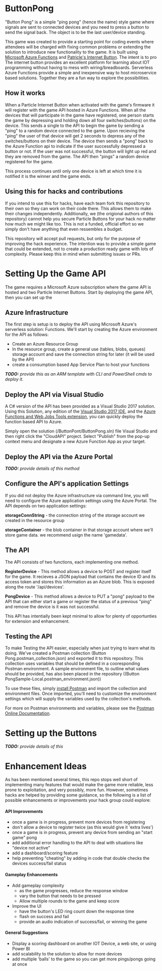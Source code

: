 # ButtonPong
"Button Pong" is a simple "ping pong" (hence the name) style game where signals are sent to connected devices and you need to press a button to send the signal back. The object is to be the last user/device standing. 

This game was created to provide a starting point for coding events where attendees will be charged with fixing common problems or extending the solution to introduce new functionality to the game. It is built using [Microsoft Azure Functions](https://azure.microsoft.com) and [Patricle's Internet Button](https://docs.particle.io/guide/tools-and-features/button/photon/). The intent is to pro The internet button provides an excellent platform for learning about IOT programming without having to mess with wiring/breadboards. Serverless Azure Functions provide a simple and inexpensive way to host microservice based solutions. Together they are a fun way to explore the possibilities.

## How it works

When a Particle Internet Button when activated with the game's firmware it will register with the game API hosted in Azure Functions. When all the devices that will participate in the game have registered, one person starts the game by depressing and holding down all four switches(buttons) on the device. This sends a single to the API to begin the game by sending a "ping" to a random device connected to the game. Upon recieving the "ping" the user of that device will get 2 seconds to depress any of the switches/buttons on their device. The device then sends a "pong" back to the Azure Function api to indicate if the user successfully depressed a button or not. If the user was not successful, the button will light up red and they are removed from the game. The API then "pings" a random device registered for the game. 

This process continues until only one device is left at which time it is notified it is the winner and the game ends. 

## Using this for hacks and contributions
If you intend to use this for hacks, have each team fork this repository to their own so they can work on their code there. This allows them to make their changes independently. Additionally, we (the origional authors of this repository) cannot help you secure Particle Buttons for your hack no matter how much we might like too. This is not a funded, official effort so we simply don't have anything that even ressembles a budget.

This repository will accept pull requests, but only for the purpose of improving the hack experience. The intention was to provide a simple game that could be extended, not to create a production ready game with lots of complexity. Please keep this in mind when submitting issues or PRs. 

# Setting Up the Game API
The game requires a Microsoft Azure subscription where the game API is hosted and two Particle Internet Buttons. Start by deploying the game API, then you can set up the 

## Azure Infrastructure
The first step is setup is to deploy the API using Microsoft Azure's serverless solution: Functions. We'll start by creating the Azure environment for the API as follows:
- Create an Azure Resource Group
- In the resource group, create a general use (tables, blobs, queues) storage account and save the connection string for later (it will be used by the API)
- create a consumption based App Service Plan to host your functions

_**TODO:** provide this as an ARM template with CLI and PowerShell cmds to deploy it._

## Deploy the API via Visual Studio
A C# version of the API has been provided as a Visual Studio 2017 solution. Using this Solution, any edition of the [Visual Studio 2017 IDE](https://www.visualstudio.com/downloads/), and the [Azure Functions and Web Jobs Tools extension](https://marketplace.visualstudio.com/items?itemName=VisualStudioWebandAzureTools.AzureFunctionsandWebJobsTools), you can quickly deploy the function based API to Azure. 

Simply open the solution (/ButtonPont/ButtonPong.sln) file Visual Studio and then right click the "CloudAPI" project. Select "Publish" from the pop-up context menu and designate a new Azure Function App as your target. 

## Deploy the API via the Azure Portal
_**TODO:** provide details of this method_

## Configure the API's application Settings
If you did not deploy the Azure infrastructure via command line, you will need to configure the Azure application settings using the Azure Portal. The API depends on two application settings:

**storageConnString** - the connection string of the storage account we created in the resource group

**storageContainer** - the blob container in that storage account where we'll store game data. we recommend usign the name 'gamedata'. 

## The API 
The API consists of two functions, each implementing one method. 

**RegisterDevice** - This method allows a device to POST and register itself for the game. It recieves a JSON payload that contains the device ID and its access token and stores this information as an Azure blob. This is exposed along the route '/api/devices'.

**PongDevice** - This method allows a device to PUT a "pong" payload to the API that can either start a game or register the status of a previous "ping" and remove the device is it was not successful.

This API has intentially been kept minimal to allow for plenty of opportunties for extension and enhancement. 

## Testing the API
To make Testing the API easier, especially when just trying to learn what its doing. We've created a Postman collection (Button Pong.postman_collection.json) and exported it to this repository. This collection uses variables that should be defined in a cooresponding Postman environment. A sample environment file, to outline what values should be provided, has also been placed in the repository ((Button PongSample-Local.postman_environment.json))

To use these files, simply [install Postman](https://www.getpostman.com/) and import the collection and environment files. Once imported, you'll need to customize the environment settings which will supply the variables used by the collection's methods.

For more on Postman environments and variables, please see the [Postman Online Documentation](https://www.getpostman.com/docs/postman/environments_and_globals/manage_environments).

# Setting up the Buttons
_**TODO:** provide details of this_

# Enhancement Ideas
As has been mentioned several times, this repo stops well short of implementing many features that would make the game more reliable, less prone to exploitation, and very possibly, more fun. However, sometimes hacks are helped by providing some guidance, so the following is a list of possible enhancements or improvements your hack group could explore:

#### API Improvements
- once a game is in progress, prevent more devices from registering
- don't allow a device to register twice (as this would give it 'extra lives')
- once a game is in progress, prevent any device from sending an "start game" pong
- add additional error handling to the API to deal with situations like "device not active"
- add a dashboard/scoring feature
- help preventing "cheating" by adding in code that double checks the devices success/fail status

#### Gameplay Enhancements
- Add gameplay complexity
    - as the game progresses, reduce the response window
    - vary the button that needs to be pressed
    - Allow multiple rounds to the game and keep score
- Improve the UI
    - have the button's LED ring count down the response time
    - flash on success and fail
    - provide an audio indication of success/fail, or winning the game

#### General Suggestions
- Display a scoring dashboard on another IOT Device, a web site, or using Power BI
- add scalability to the solution to allow for more devices
- add multiple 'balls' to the game so you can get more pings/pongs going at once

